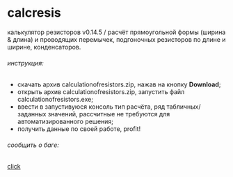 # calcresis
калькулятор резисторов v0.14.5 / расчёт прямоугольной формы (ширина &amp; длина) и проводящих перемычек, подгоночных резисторов по длине и ширине, конденсаторов.
###### инструкция:
+ скачать архив calculationofresistors.zip, нажав на кнопку **Download**;
+ открыть архив calculationofresistors.zip, запустить файл calculationofresistors.exe;
+ ввести в запустивуюся консоль тип расчёта, ряд табличных/заданных значений, рассчитные не требуются для автоматизированного решения;
+ получить данные по своей работе, profit!
###### сообщить о баге:
[click](vk.com/iwannadieinvancouver)
